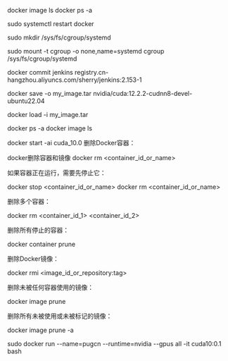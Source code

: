 docker image ls
docker ps -a

sudo systemctl restart docker

sudo mkdir /sys/fs/cgroup/systemd
 
sudo mount -t cgroup -o none,name=systemd cgroup /sys/fs/cgroup/systemd

docker commit jenkins registry.cn-hangzhou.aliyuncs.com/sherry/jenkins:2.153-1

docker save -o my_image.tar nvidia/cuda:12.2.2-cudnn8-devel-ubuntu22.04

docker load -i my_image.tar

docker ps -a
docker image ls

docker start -ai cuda_10.0
删除Docker容器：

docker删除容器和镜像
docker rm <container_id_or_name>

如果容器正在运行，需要先停止它：

docker stop <container_id_or_name>
docker rm <container_id_or_name>

删除多个容器：

docker rm <container_id_1> <container_id_2>

删除所有停止的容器：

docker container prune

删除Docker镜像：

docker rmi <image_id_or_repository:tag>

删除未被任何容器使用的镜像：

docker image prune

删除所有未被使用或未被标记的镜像：

docker image prune -a

sudo docker run --name=pugcn --runtime=nvidia --gpus all  -it cuda10:0.1 bash




